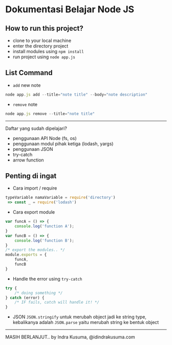 # Dokumentasi Belajar Node JS

## How to run this project?
- clone to your local machine
- enter the directory project
- install modules using `npm install`
- run project using `node app.js`

## List Command
- `add` new note
```javascript
node app.js add --title="note title" --body="note description" 
```
- `remove` note
```javascript
node app.js remove --title="note title" 
```
---

Daftar yang sudah dipelajari?
- penggunaan API Node (fs, os)
- penggunaan modul pihak ketiga (lodash, yargs)
- penggunaan JSON
- try-catch
- arrow function

## Penting di ingat
- Cara import / require

```javascript
typeVariable namaVariable = require('directory') 
 => const _ = require('lodash')
```

- Cara export module

```javascript
var funcA = () => {
    console.log('function A');
}
var funcB = () => {
    console.log('function B');
}
/* export the modules.. */
module.exports = {
    funcA,
    funcB
}
```

- Handle the error using `try-catch`
```javascript
try {
    /* doing something */
} catch (error) {
    /* IF fails, catch will handle it! */
}

```

- JSON
`JSON.stringify` untuk merubah object jadi ke string type, kebalikanya adalah `JSON.parse` yaitu merubah string ke bentuk object

---
MASIH BERLANJUT..
by Indra Kusuma, @idindrakusuma.com